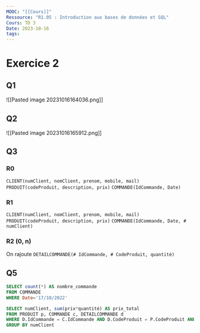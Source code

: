 ```yaml
---
MOOC: "[[Cours]]"
Ressource: "R1.05 : Introduction aux bases de données et SQL"
Cours: TD 3
Date: 2023-10-16
tags:
---
```

# Exercice 2
## Q1
![[Pasted image 20231016164036.png]]
## Q2
![[Pasted image 20231016165912.png]]

## Q3
### R0
`CLIENT(numClient, nomClient, prenom, mobile, mail)`
`PRODUIT(codeProduit, description, prix)`
`COMMANDE(IdCommande, Date)`

### R1
`CLIENT(numClient, nomClient, prenom, mobile, mail)`
`PRODUIT(codeProduit, description, prix)`
`COMMANDE(IdCommande, Date, # numClient)`

### R2 (0, n)
On rajoute `DETAILCOMMANDE(# IdCommande, # CodeProduit, quantité)`

## Q5
```SQL
SELECT count(*) AS nombre_commande
FROM COMMANDE
WHERE Date='17/10/2022'
```

```SQL
SELECT numClient, sum(prix*quantité) AS prix_total
FROM PRODUIT p, COMMANDE c, DETAILCOMMANDE d
WHERE D.IdCommande = C.IdCommande AND D.CodeProduit = P.CodeProduit AND Date = '17/10/2022';
GROUP BY numClient
```

```SQL

```